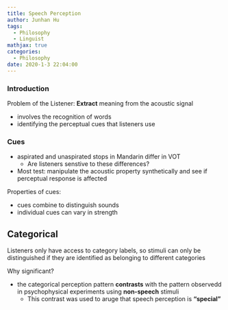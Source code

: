 ```yaml
---
title: Speech Perception
author: Junhan Hu
tags:
  - Philosophy
  - Linguist
mathjax: true
categories:
  - Philosophy
date: 2020-1-3 22:04:00
---
```


### Introduction

Problem of the Listener: **Extract** meaning from the acoustic signal

* involves the recognition of words
* identifying the perceptual cues that listeners use

### Cues

* aspirated and unaspirated stops in Mandarin differ in VOT
  * Are listeners senstive to these differences?
* Most test: manipulate the acoustic property synthetically and see if perceptual response is affected

Properties of cues:

* cues combine to distinguish sounds
* individual cues can vary in strength

## Categorical

Listeners only have access to category labels, so stimuli can only be distinguished if they are identified as belonging to different categories

Why significant?

* the categorical perception pattern **contrasts** with the pattern observedd in psychophysical experiments using **non-speech** stimuli
  * This contrast was used to aruge that speech perception is **“special”**